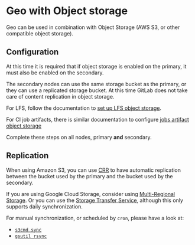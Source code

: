 # Geo with Object storage

Geo can be used in combination with Object Storage (AWS S3, or
other compatible object storage).

## Configuration

At this time it is required that if object storage is enabled on the
primary, it must also be enabled on the secondary.

The secondary nodes can use the same storage bucket as the primary, or
they can use a replicated storage bucket. At this time GitLab does not
take care of content replication in object storage.

For LFS, follow the documentation to
[set up LFS object storage](../workflow/lfs/lfs_administration.md#setting-up-s3-compatible-object-storage).

For CI job artifacts, there is similar documentation to configure
[jobs artifact object storage](../administration/job_artifacts.md#using-object-storage)

Complete these steps on all nodes, primary **and** secondary.

## Replication

When using Amazon S3, you can use
[CRR](https://docs.aws.amazon.com/AmazonS3/latest/dev/crr.html) to
have automatic replication between the bucket used by the primary and
the bucket used by the secondary.

If you are using Google Cloud Storage, consider using
[Multi-Regional Storage](https://cloud.google.com/storage/docs/storage-classes#multi-regional).
Or you can use the [Storage Transfer Service](https://cloud.google.com/storage/transfer/),
although this only supports daily synchronization.

For manual synchronization, or scheduled by `cron`, please have a look at:

- [`s3cmd sync`](http://s3tools.org/s3cmd-sync)
- [`gsutil rsync`](https://cloud.google.com/storage/docs/gsutil/commands/rsync)
